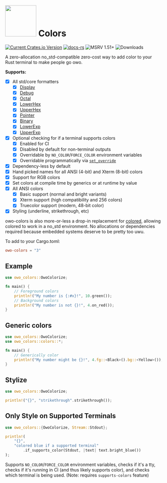 # <img src="https://jam1.re/img/rust_owo.svg" height="100"> Colors

[![Current Crates.io Version](https://img.shields.io/crates/v/owo-colors.svg)](https://crates.io/crates/owo-colors)
[![docs-rs](https://docs.rs/owo-colors/badge.svg)](https://docs.rs/owo-colors)
![MSRV 1.51+](https://img.shields.io/badge/rustc-1.51+-blue.svg)
![Downloads](https://img.shields.io/crates/d/owo-colors)

A zero-allocation no_std-compatible zero-cost way to add color to your Rust
terminal to make people go owo.

**Supports:**

- [x] All std/core formatters
  - [x] [Display](https://doc.rust-lang.org/std/fmt/trait.Display.html)
  - [x] [Debug](https://doc.rust-lang.org/std/fmt/trait.Debug.html)
  - [x] [Octal](https://doc.rust-lang.org/std/fmt/trait.Octal.html)
  - [x] [LowerHex](https://doc.rust-lang.org/std/fmt/trait.LowerHex.html)
  - [x] [UpperHex](https://doc.rust-lang.org/std/fmt/trait.UpperHex.html)
  - [x] [Pointer](https://doc.rust-lang.org/std/fmt/trait.Pointer.html)
  - [x] [Binary](https://doc.rust-lang.org/std/fmt/trait.Binary.html)
  - [x] [LowerExp](https://doc.rust-lang.org/std/fmt/trait.LowerExp.html)
  - [x] [UpperExp](https://doc.rust-lang.org/std/fmt/trait.UpperExp.html)
- [x] Optional checking for if a terminal supports colors
  - [x] Enabled for CI
  - [x] Disabled by default for non-terminal outputs
  - [x] Overridable by `NO_COLOR`/`FORCE_COLOR` environment variables
  - [x] Overridable programmatically via [`set_override`](https://docs.rs/owo-colors/latest/owo_colors/fn.set_override.html)
- [x] Dependency-less by default
- [x] Hand picked names for all ANSI (4-bit) and Xterm (8-bit) colors
- [x] Support for RGB colors
- [x] Set colors at compile time by generics or at runtime by value
- [x] All ANSI colors
  - [x] Basic support (normal and bright variants)
  - [x] Xterm support (high compatibility and 256 colors)
  - [x] Truecolor support (modern, 48-bit color)
- [x] Styling (underline, strikethrough, etc)

owo-colors is also more-or-less a drop-in replacement for
[colored](https://crates.io/crates/colored), allowing colored to work in a
no_std environment. No allocations or dependencies required because embedded
systems deserve to be pretty too uwu.

To add to your Cargo.toml:

```toml
owo-colors = "3"
```

## Example

```rust
use owo_colors::OwoColorize;

fn main() {
    // Foreground colors
    println!("My number is {:#x}!", 10.green());
    // Background colors
    println!("My number is not {}!", 4.on_red());
}
```

## Generic colors

```rust
use owo_colors::OwoColorize;
use owo_colors::colors::*;

fn main() {
    // Generically color
    println!("My number might be {}!", 4.fg::<Black>().bg::<Yellow>());
}
```

## Stylize

```rust
use owo_colors::OwoColorize;

println!("{}", "strikethrough".strikethrough());
```

## Only Style on Supported Terminals

```rust
use owo_colors::{OwoColorize, Stream::Stdout};

println!(
    "{}",
    "colored blue if a supported terminal"
        .if_supports_color(Stdout, |text| text.bright_blue())
);
```

Supports `NO_COLOR`/`FORCE_COLOR` environment variables, checks if it's a tty,
checks if it's running in CI (and thus likely supports color), and checks which
terminal is being used. (Note: requires `supports-colors` feature)
